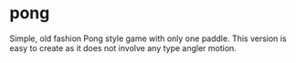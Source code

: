 # pong

Simple, old fashion Pong style game with only one paddle. This version is easy to create as it does not involve any type angler motion.
